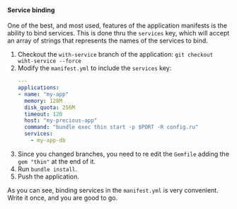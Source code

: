 #### Service binding

One of the best, and most used, features of the application manifests is the ability to bind services.
This is done thru the `services` key, which will accept an array of strings that represents the names of the services to bind.

1. Checkout the `with-service` branch of the application: `git checkout wiht-service --force`
2. Modify the `manifest.yml` to include the `services` key:
    ```yaml
    ---
    applications:
    - name: "my-app"
      memory: 128M
      disk_quota: 256M
      timeout: 120
      host: "my-precious-app"
      command: "bundle exec thin start -p $PORT -R config.ru"
      services:
        - my-app-db
    ```
3. Since you changed branches, you need to re edit the `Gemfile` adding the `gem "thin"` at the end of it.
4. Run `bundle install`.
3. Push the application.

As you can see, binding services in the `manifest.yml` is very convenient. Write it once, and you are good to go.
